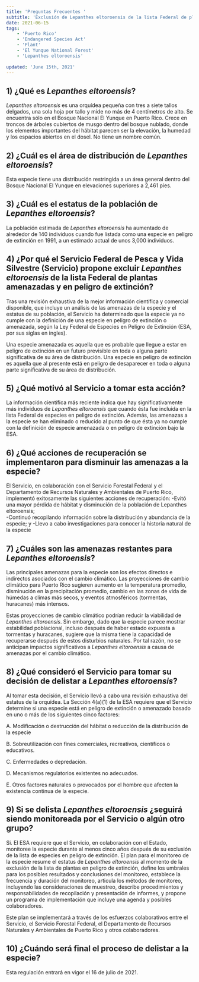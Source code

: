```yaml
---
title: 'Preguntas Frecuentes '
subtitle: 'Exclusión de Lepanthes eltoroensis de la lista Federal de plantas amenazadas y en peligro de extinción '
date: 2021-06-15
tags:
    - 'Puerto Rico'
    - 'Endangered Species Act'
    - 'Plant'
    - 'El Yunque National Forest'
    - 'Lepanthes eltoroensis'
    
updated: 'June 15th, 2021'
---
```


## 1)  ¿Qué es _Lepanthes eltoroensis_? 

_Lepanthes eltoroensis_ es una orquídea pequeña con tres a siete tallos delgados, una sola hoja por tallo y mide no más de 4 centímetros de alto.  Se encuentra sólo en el Bosque Nacional El Yunque en Puerto Rico.  Crece en troncos de árboles cubiertos de musgo dentro del bosque nublado, donde los elementos importantes del hábitat parecen ser la elevación, la humedad y los espacios abiertos en el dosel.  No tiene un nombre común. 

## 2)  ¿Cuál es el área de distribución de _Lepanthes eltoroensis_? 

Esta especie tiene una distribución restringida a un área general dentro del Bosque Nacional El Yunque en elevaciones superiores a 2,461 pies. 

## 3)  ¿Cuál es el estatus de la población de _Lepanthes eltoroensis_? 

La población estimada de _Lepanthes eltoroensis_ ha aumentado de alrededor de 140 individuos cuando fue listada como una especie en peligro de extinción en 1991, a un estimado actual de unos 3,000 individuos. 

## 4)  ¿Por qué el Servicio Federal de Pesca y Vida Silvestre (Servicio) propone excluir _Lepanthes eltoroensis_ de la lista Federal de plantas amenazadas y en peligro de extinción? 

Tras una revisión exhaustiva de la mejor información científica y comercial disponible, que incluye un análisis de las amenazas de la especie y el estatus de su población, el Servicio ha determinado que la especie ya no cumple con la definición de una especie en peligro de extinción o amenazada, según la Ley Federal de Especies en Peligro de Extinción (ESA, por sus siglas en ingles). 

Una especie amenazada es aquella que es probable que llegue a estar en peligro de extinción en un futuro previsible en toda o alguna parte significativa de su área de distribución. Una especie en peligro de extinción es aquella que al presente está en peligro de desaparecer en toda o alguna parte significativa de su área de distribución. 

## 5)  ¿Qué motivó al Servicio a tomar esta acción? 

La información científica más reciente indica que hay significativamente más individuos de _Lepanthes eltoroensis_ que cuando ésta fue incluida en la lista Federal de especies en peligro de extinción.  Además, las amenazas a la especie se han eliminado o reducido al punto de que ésta ya no cumple con la definición de especie amenazada o en peligro de extinción bajo la ESA. 

## 6)  ¿Qué acciones de recuperación se implementaron para disminuir las amenazas a la especie? 

El Servicio, en colaboración con el Servicio Forestal Federal y el Departamento de Recursos Naturales y Ambientales de Puerto Rico, implementó exitosamente las siguientes acciones de recuperación:
-Evitó una mayor pérdida de hábitat y disminución de la población de Lepanthes eltoroensis;  
-Continuó recopilando información sobre la distribución y abundancia de la especie; y 
-Llevo a cabo investigaciones para conocer la historia natural de la especie  

## 7)  ¿Cuáles son las amenazas restantes para _Lepanthes eltoroensis_?  

Las principales amenazas para la especie son los efectos directos e indirectos asociados con el cambio climático.  Las proyecciones de cambio climático para Puerto Rico sugieren aumento en la temperatura promedio, disminución en la precipitación promedio, cambio en las zonas de vida de húmedas a climas más secos, y eventos atmosféricos (tormentas, huracanes) más intensos. 

Estas proyecciones de cambio climático podrían reducir la viabilidad de _Lepanthes eltoroensis_.  Sin embargo, dado que la especie parece mostrar estabilidad poblacional, incluso después de haber estado expuesta a tormentas y huracanes, sugiere que la misma tiene la capacidad de recuperarse después de estos disturbios naturales.  Por tal razón, no se anticipan impactos significativos a _Lepanthes eltoroensis_ a causa de amenazas por el cambio climático. 

## 8)  ¿Qué consideró el Servicio para tomar su decisión de delistar a _Lepanthes eltoroensis_? 

Al tomar esta decisión, el Servicio llevó a cabo una revisión exhaustiva del estatus de la orquídea.  La Sección 4(a)(1) de la ESA requiere que el Servicio determine si una especie está en peligro de extinción o amenazado basado en uno o más de los siguientes cinco factores: 

A. Modificación o destrucción del hábitat o reducción de la distribución de la especie  

B. Sobreutilización con fines comerciales, recreativos, científicos o educativos. 

C. Enfermedades o depredación.

D. Mecanismos regulatorios existentes no adecuados. 

E. Otros factores naturales o provocados por el hombre que afecten la existencia continua de la especie. 

## 9)  Si se delista _Lepanthes eltoroensis_ ¿seguirá siendo monitoreada por el Servicio o algún otro grupo? 

Si.  El ESA requiere que el Servicio, en colaboración con el Estado, monitoree la especie durante al menos cinco años después de su exclusión de la lista de especies en peligro de extinción.  El plan para el monitoreo de la especie resume el estatus de _Lepanthes eltoroensis_ al momento de la exclusión de la lista de plantas en peligro de extinción, define los umbrales para los posibles resultados y conclusiones del monitoreo, establece la frecuencia y duración del monitoreo, articula los métodos de monitoreo, incluyendo las consideraciones de muestreo, describe procedimientos y responsabilidades de recopilación y presentación de informes, y propone un programa de implementación que incluye una agenda y posibles colaboradores.

Este plan se implementará a través de los esfuerzos colaborativos entre el Servicio, el Servicio Forestal Federal, el Departamento de Recursos Naturales y Ambientales de Puerto Rico y otros colaboradores. 

## 10)  ¿Cuándo será final el proceso de delistar a la especie? 

Esta regulación entrará en vigor el 16 de julio de 2021. 
